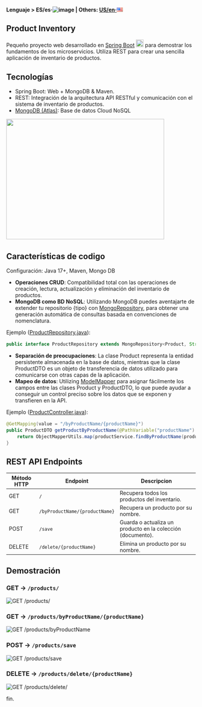 #### Lenguaje > ES/es·![image](https://github.com/AdrianAlonsoDev/Product-Inventory/assets/6146371/2fcce1b9-6e3c-48d3-893f-310a0e5d959c) | Others: [US/en·![image](https://github.com/DavideViolante/Wikipedia-Flag-Icons/blob/master/Chrome%20Extension/WikipediaFlagIcons/images/flags/us.png?raw=true)](https://github.com/AdrianAlonsoDev/Product-Inventory/blob/main/README.md) 

## Product Inventory
Pequeño proyecto web desarrollado en [Spring Boot](https://spring.io/projects/spring-boot) <img src="https://s12.gifyu.com/images/SQGEq.png" width="20" height="20"> para demostrar los fundamentos de los microservicios. Utiliza REST para crear una sencilla aplicación de inventario de productos.

## Tecnologías
- Spring Boot: Web + MongoDB & Maven.
- REST: Integración de la arquitectura API RESTful y comunicación con el sistema de inventario de productos.
- [MongoDB (Atlas)](https://www.mongodb.com/atlas/database): Base de datos Cloud NoSQL
<img src="https://s12.gifyu.com/images/SQGEp.png" width="420" height="320">

## Características de codigo
Configuración: Java 17+, Maven, Mongo DB
- **Operaciones CRUD**: Compatibilidad total con las operaciones de creación, lectura, actualización y eliminación del inventario de productos.
- **MongoDB como BD NoSQL**: Utilizando MongoDB puedes aventajarte de extender tu repositorio {tipo} con [MongoRepository](https://docs.spring.io/spring-data/mongodb/docs/current/api/org/springframework/data/mongodb/repository/MongoRepository.html), para obtener una generación automática de consultas basada en convenciones de nomenclatura.

Ejemplo ([ProductRepository.java](https://github.com/AdrianAlonsoDev/Product-Inventory/blob/main/src/main/java/dev/adrianalonso/inventoryproduct/repository/ProductRepository.java)):
```java
public interface ProductRepository extends MongoRepository<Product, String>
```
- **Separación de preocupaciones**: La clase Product representa la entidad persistente almacenada en la base de datos, mientras que la clase ProductDTO es un objeto de transferencia de datos utilizado para comunicarse con otras capas de la aplicación.
- **Mapeo de datos**: Utilizing [ModelMapper](https://modelmapper.org/getting-started/) para asignar fácilmente los campos entre las clases Product y ProductDTO, lo que puede ayudar a conseguir un control preciso sobre los datos que se exponen y transfieren en la API.

Ejemplo ([ProductController.java](https://github.com/AdrianAlonsoDev/Product-Inventory/blob/main/src/main/java/dev/adrianalonso/inventoryproduct/controller/ProductController.java#L35)):
```java
@GetMapping(value = "/byProductName/{productName}")
public ProductDTO getProductByProductName(@PathVariable("productName") String productName) {
    return ObjectMapperUtils.map(productService.findByProductName(productName), ProductDTO.class);
}
```

## REST API Endpoints
| Método HTTP | Endpoint                    | Descripcion                                |
|-------------|-----------------------------|--------------------------------------------|
| GET         | `/`                         | Recupera todos los productos del inventario.   |
| GET         | `/byProductName/{productName}` | Recupera un producto por su nombre.         |
| POST        | `/save`                     | Guarda o actualiza un producto en la colección (documento). |
| DELETE      | `/delete/{productName}`     | Elimina un producto por su nombre. |

## Demostración
### GET -> `/products/`
![GET /products/](https://s11.gifyu.com/images/SQGTy.gif)
### GET -> `/products/byProductName/{productName}`
![GET /products/byProductName](https://s11.gifyu.com/images/SQGTJ.gif)
### POST -> `/products/save`
![GET /products/save](https://s12.gifyu.com/images/SQGwD.gif)
### DELETE -> `/products/delete/{productName}`
![GET /products/delete/](https://s11.gifyu.com/images/SQGwB.gif)

fin.
